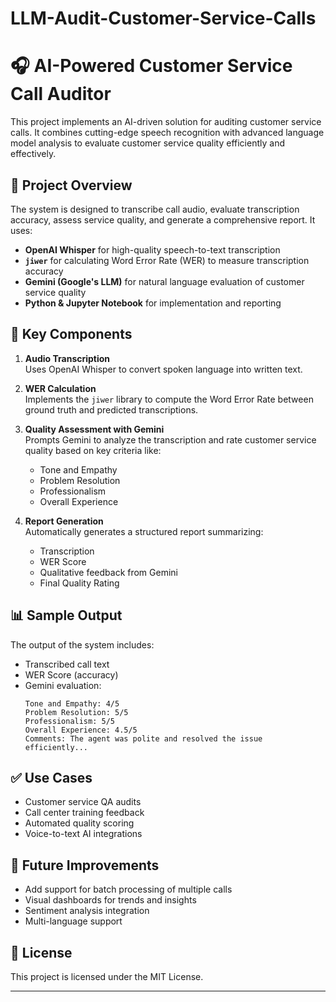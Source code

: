# LLM-Audit-Customer-Service-Calls

# 🎧 AI-Powered Customer Service Call Auditor

This project implements an AI-driven solution for auditing customer service calls. It combines cutting-edge speech recognition with advanced language model analysis to evaluate customer service quality efficiently and effectively.

## 🚀 Project Overview

The system is designed to transcribe call audio, evaluate transcription accuracy, assess service quality, and generate a comprehensive report. It uses:

- **OpenAI Whisper** for high-quality speech-to-text transcription
- **`jiwer`** for calculating Word Error Rate (WER) to measure transcription accuracy
- **Gemini (Google's LLM)** for natural language evaluation of customer service quality
- **Python & Jupyter Notebook** for implementation and reporting

## 🧠 Key Components

1. **Audio Transcription**  
   Uses OpenAI Whisper to convert spoken language into written text.

2. **WER Calculation**  
   Implements the `jiwer` library to compute the Word Error Rate between ground truth and predicted transcriptions.

3. **Quality Assessment with Gemini**  
   Prompts Gemini to analyze the transcription and rate customer service quality based on key criteria like:
   - Tone and Empathy
   - Problem Resolution
   - Professionalism
   - Overall Experience

4. **Report Generation**  
   Automatically generates a structured report summarizing:
   - Transcription
   - WER Score
   - Qualitative feedback from Gemini
   - Final Quality Rating

## 📊 Sample Output

The output of the system includes:

- Transcribed call text
- WER Score (accuracy)
- Gemini evaluation:
  ```
  Tone and Empathy: 4/5
  Problem Resolution: 5/5
  Professionalism: 5/5
  Overall Experience: 4.5/5
  Comments: The agent was polite and resolved the issue efficiently...
  ```

## ✅ Use Cases

- Customer service QA audits
- Call center training feedback
- Automated quality scoring
- Voice-to-text AI integrations

## 📌 Future Improvements

- Add support for batch processing of multiple calls
- Visual dashboards for trends and insights
- Sentiment analysis integration
- Multi-language support

## 📃 License

This project is licensed under the MIT License.

---